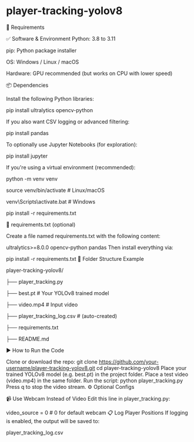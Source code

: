 # player-tracking-yolov8
🧰 Requirements

✅ Software & Environment
Python: 3.8 to 3.11

pip: Python package installer

OS: Windows / Linux / macOS

Hardware: GPU recommended (but works on CPU with lower speed)

📦 Dependencies

Install the following Python libraries:

pip install ultralytics opencv-python

If you also want CSV logging or advanced filtering:

pip install pandas

To optionally use Jupyter Notebooks (for exploration):

pip install jupyter

If you're using a virtual environment (recommended):

python -m venv venv

source venv/bin/activate       # Linux/macOS

venv\Scripts\activate.bat      # Windows

pip install -r requirements.txt

📄 requirements.txt (optional)

Create a file named requirements.txt with the following content:

ultralytics>=8.0.0
opencv-python
pandas
Then install everything via:

pip install -r requirements.txt
🔧 Folder Structure Example

player-tracking-yolov8/

├── player_tracking.py

├── best.pt       # Your YOLOv8 trained model

├── video.mp4  # Input video

├── player_tracking_log.csv # (auto-created)

├── requirements.txt

├── README.md

▶️ How to Run the Code

Clone or download the repo:
git clone https://github.com/your-username/player-tracking-yolov8.git
cd player-tracking-yolov8
Place your trained YOLOv8 model (e.g. best.pt) in the project folder.
Place a test video (video.mp4) in the same folder.
Run the script:
python player_tracking.py
Press q to stop the video stream.
⚙️ Optional Configs

📹 Use Webcam Instead of Video
Edit this line in player_tracking.py:

video_source = 0  # 0 for default webcam
📋 Log Player Positions
If logging is enabled, the output will be saved to:

player_tracking_log.csv
